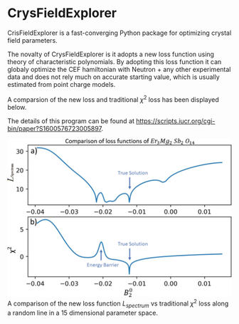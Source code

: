# CrysFieldExplorer
CrisFieldExplorer is a fast-converging Python package for optimizing crystal field parameters.

The novalty of CrysFieldExplorer is it adopts a new loss function using theory of characteristic polynomials. By adopting this loss function it can globaly optimize the CEF hamiltonian with Neutron + any other experimental data and does not rely much on accurate starting value, which is usually estimated from point charge models.

A comparsion of the new loss and traditional $\chi^2$ loss has been displayed below.

The details of this program can be found at https://scripts.iucr.org/cgi-bin/paper?S1600576723005897.

![](images/loss.jpg)
A comparison of the new loss function $L_{spectrum}$ vs traditional $\chi^2$ loss along a random line in a 15 dimensional parameter space.
